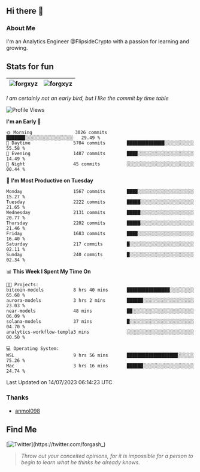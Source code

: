 ## Hi there 👋

### About Me

I'm an Analytics Engineer @FlipsideCrypto with a passion for learning and growing.
  
## Stats for fun

| <img align="center" src="https://github-readme-streak-stats.herokuapp.com/?user=forgxyz&theme=tokyonight" alt="forgxyz" /> | <img align="center" src="https://github-readme-stats.vercel.app/api?username=forgxyz&theme=tokyonight&show_icons=true" alt="forgxyz" /> |
| ------------- |------------- |

*I am certainly not an early bird, but I like the commit by time table*  

<!--START_SECTION:waka-->
![Profile Views](http://img.shields.io/badge/Profile%20Views-0-blue)

**I'm an Early 🐤** 

```text
🌞 Morning                3026 commits        ███████░░░░░░░░░░░░░░░░░░   29.49 % 
🌆 Daytime                5704 commits        ██████████████░░░░░░░░░░░   55.58 % 
🌃 Evening                1487 commits        ████░░░░░░░░░░░░░░░░░░░░░   14.49 % 
🌙 Night                  45 commits          ░░░░░░░░░░░░░░░░░░░░░░░░░   00.44 % 
```
📅 **I'm Most Productive on Tuesday** 

```text
Monday                   1567 commits        ████░░░░░░░░░░░░░░░░░░░░░   15.27 % 
Tuesday                  2222 commits        █████░░░░░░░░░░░░░░░░░░░░   21.65 % 
Wednesday                2131 commits        █████░░░░░░░░░░░░░░░░░░░░   20.77 % 
Thursday                 2202 commits        █████░░░░░░░░░░░░░░░░░░░░   21.46 % 
Friday                   1683 commits        ████░░░░░░░░░░░░░░░░░░░░░   16.40 % 
Saturday                 217 commits         █░░░░░░░░░░░░░░░░░░░░░░░░   02.11 % 
Sunday                   240 commits         █░░░░░░░░░░░░░░░░░░░░░░░░   02.34 % 
```


📊 **This Week I Spent My Time On** 

```text
🐱‍💻 Projects: 
bitcoin-models           8 hrs 40 mins       ████████████████░░░░░░░░░   65.68 % 
aurora-models            3 hrs 2 mins        ██████░░░░░░░░░░░░░░░░░░░   23.03 % 
near-models              48 mins             ██░░░░░░░░░░░░░░░░░░░░░░░   06.09 % 
solana-models            37 mins             █░░░░░░░░░░░░░░░░░░░░░░░░   04.70 % 
analytics-workflow-templa3 mins              ░░░░░░░░░░░░░░░░░░░░░░░░░   00.50 % 

💻 Operating System: 
WSL                      9 hrs 56 mins       ███████████████████░░░░░░   75.26 % 
Mac                      3 hrs 16 mins       ██████░░░░░░░░░░░░░░░░░░░   24.74 % 
```


 Last Updated on 14/07/2023 06:14:23 UTC
<!--END_SECTION:waka-->

### Thanks
 - [anmol098](https://github.com/anmol098/waka-readme-stats/)
  
## Find Me
[![Twitter](https://img.shields.io/twitter/url/https/twitter.com/forgash_.svg?style=social&label=Follow%20%40forgash_)](https://twitter.com/forgash_)


> *Throw out your conceited opinions, for it is impossible for a person to begin to learn what he thinks he already knows.* 
